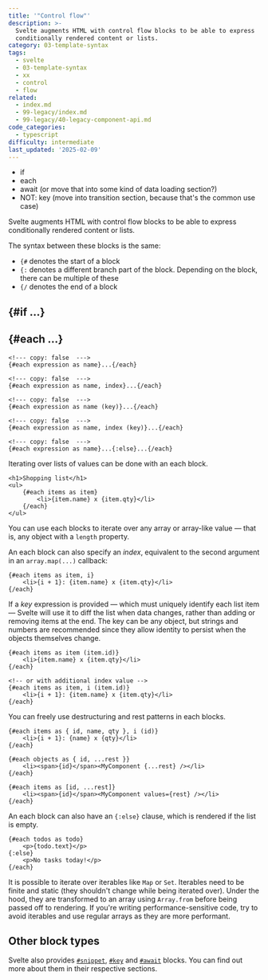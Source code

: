 ```yaml
---
title: '"Control flow"'
description: >-
  Svelte augments HTML with control flow blocks to be able to express
  conditionally rendered content or lists.
category: 03-template-syntax
tags:
  - svelte
  - 03-template-syntax
  - xx
  - control
  - flow
related:
  - index.md
  - 99-legacy/index.md
  - 99-legacy/40-legacy-component-api.md
code_categories:
  - typescript
difficulty: intermediate
last_updated: '2025-02-09'
---
```


- if
- each
- await (or move that into some kind of data loading section?)
- NOT: key (move into transition section, because that's the common use case)

Svelte augments HTML with control flow blocks to be able to express conditionally rendered content or lists.

The syntax between these blocks is the same:

- `{#` denotes the start of a block
- `{:` denotes a different branch part of the block. Depending on the block, there can be multiple of these
- `{/` denotes the end of a block

## {#if ...}

## {#each ...}

```svelte
<!--- copy: false  --->
{#each expression as name}...{/each}
```

```svelte
<!--- copy: false  --->
{#each expression as name, index}...{/each}
```

```svelte
<!--- copy: false  --->
{#each expression as name (key)}...{/each}
```

```svelte
<!--- copy: false  --->
{#each expression as name, index (key)}...{/each}
```

```svelte
<!--- copy: false  --->
{#each expression as name}...{:else}...{/each}
```

Iterating over lists of values can be done with an each block.

```svelte
<h1>Shopping list</h1>
<ul>
	{#each items as item}
		<li>{item.name} x {item.qty}</li>
	{/each}
</ul>
```

You can use each blocks to iterate over any array or array-like value — that is, any object with a `length` property.

An each block can also specify an _index_, equivalent to the second argument in an `array.map(...)` callback:

```svelte
{#each items as item, i}
	<li>{i + 1}: {item.name} x {item.qty}</li>
{/each}
```

If a _key_ expression is provided — which must uniquely identify each list item — Svelte will use it to diff the list when data changes, rather than adding or removing items at the end. The key can be any object, but strings and numbers are recommended since they allow identity to persist when the objects themselves change.

```svelte
{#each items as item (item.id)}
	<li>{item.name} x {item.qty}</li>
{/each}

<!-- or with additional index value -->
{#each items as item, i (item.id)}
	<li>{i + 1}: {item.name} x {item.qty}</li>
{/each}
```

You can freely use destructuring and rest patterns in each blocks.

```svelte
{#each items as { id, name, qty }, i (id)}
	<li>{i + 1}: {name} x {qty}</li>
{/each}

{#each objects as { id, ...rest }}
	<li><span>{id}</span><MyComponent {...rest} /></li>
{/each}

{#each items as [id, ...rest]}
	<li><span>{id}</span><MyComponent values={rest} /></li>
{/each}
```

An each block can also have an `{:else}` clause, which is rendered if the list is empty.

```svelte
{#each todos as todo}
	<p>{todo.text}</p>
{:else}
	<p>No tasks today!</p>
{/each}
```

It is possible to iterate over iterables like `Map` or `Set`. Iterables need to be finite and static (they shouldn't change while being iterated over). Under the hood, they are transformed to an array using `Array.from` before being passed off to rendering. If you're writing performance-sensitive code, try to avoid iterables and use regular arrays as they are more performant.

## Other block types

Svelte also provides [`#snippet`](snippets), [`#key`](transitions-and-animations) and [`#await`](data-fetching) blocks. You can find out more about them in their respective sections.

